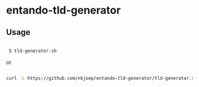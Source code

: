 # entando-tld-generator

## Usage

````bash

 $ tld-generator.sh

````

or

```bash

curl -L https://github.com/nkjoep/entando-tld-generator/tld-generator.sh | bash

```